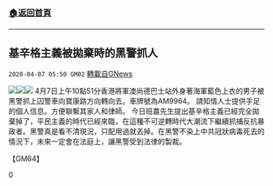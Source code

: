 ###  [:house:返回首頁](https://github.com/ourhimalayas/txt)
---

## 基辛格主義被拋棄時的黑警抓人
`2020-04-07 05:50 GM02` [轉載自GNews](https://gnews.org/zh-hant/164818/)

![](https://s3-ap-northeast-1.amazonaws.com/news.guo.offload.media/wp-content/uploads/2020/04/07054805/IMG_20200407_124310_501-1.jpg)![](https://s3-ap-northeast-1.amazonaws.com/news.guo.offload.media/wp-content/uploads/2020/04/07054813/IMG_20200407_124319_718-1.jpg)![](https://s3-ap-northeast-1.amazonaws.com/news.guo.offload.media/wp-content/uploads/2020/04/07054820/IMG_20200407_124321_704-1.jpg)
4月7日上午10點51分香港將軍澳尚德巴士站外身著海軍藍色上衣的男子被黑警抓上囚警車向寶康路方向轉向去。車牌號為AM9964。
請知情人士提供手足的個人信息。方便聯繫其家人和律師。
今日班農先生提出基辛格主義已經完全拋棄掉了，平民主義的時代已經來臨，在這種不可逆轉時代大潮流下繼續抓捕反抗暴政者。黑警真是看不清現況，只配用過就丟掉。在黑警不染上中共冠狀病毒死去的情況下，未來一定會在法庭上，讓黑警受到法律的製裁。

【GM64】

0
